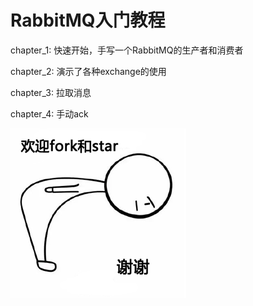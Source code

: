 # RabbitMQ入门教程

chapter_1: 快速开始，手写一个RabbitMQ的生产者和消费者

chapter_2: 演示了各种exchange的使用

chapter_3: 拉取消息

chapter_4: 手动ack

![欢迎fork和star](https://github.com/erlieStar/image/blob/master/%E6%AC%A2%E8%BF%8Efork%E5%92%8Cstar.jpg)